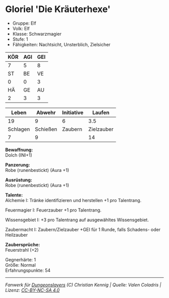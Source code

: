 # Gloriel 'Die Kräuterhexe'  
- Gruppe: Elf  
- Volk: Elf  
- Klasse: Schwarzmagier  
- Stufe: 1  
- Fähigkeiten: Nachtsicht, Unsterblich, Zielsicher  


| KÖR | AGI | GEI |  
| --- | --- | --- |  
| 7   | 5   | 8   |
| ST  | BE  | VE  |  
| 0   | 0   | 3   |
| HÄ  | GE  | AU  |  
| 2   | 3   | 3   |


| Leben    | Abwehr   | Initiative | Laufen     |
| -------- | -------- | ---------- | ---------- |
| 19       | 9        | 6          | 3.5        |
| Schlagen | Schießen | Zaubern    | Zielzauber |
| 7        | 9        |            | 14         |

**Bewaffnung:**  
Dolch (INI+1)

**Panzerung:**  
Robe (runenbestickt) (Aura +1)

**Ausrüstung:**  
Robe (runenbestickt) (Aura +1)

**Talente:**  
Alchemie I: Tränke identifizieren und herstellen +1 pro Talentrang. 

Feuermagier I: Feuerzauber +1 pro Talentrang. 

Wissensgebiet I: +3 pro Talentrang auf ausgewähltes Wissensgebiet. 

Zaubermacht I: Zaubern/Zielzauber +GEI für 1 Runde, falls Schadens- oder Heilzauber 


**Zaubersprüche:**  
Feuerstrahl (+2)

Gegnerhärte: 1  
Größe: Normal  
Erfahrungspunkte: 54  



___
*Fanwerk für [Dungeonslayers](https://www.dungeonslayers.net/) (C) Christian Kennig | Quelle: Valen Coladris | Lizenz: [CC-BY-NC-SA 4.0](https://creativecommons.org/licenses/by-nc-sa/4.0/deed.de)*